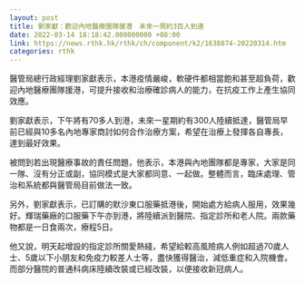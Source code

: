 ```yaml
---
layout: post
title: 劉家獻：歡迎內地醫療團隊援港　未來一周約3百人到達
date: 2022-03-14 18:18:42.000000000 +08:00
link: https://news.rthk.hk/rthk/ch/component/k2/1638874-20220314.htm
categories: rthk
---
```


醫管局總行政經理劉家獻表示，本港疫情嚴峻，軟硬件都相當飽和甚至超負荷，歡迎內地醫療團隊援港，可提升接收和治療確診病人的能力，在抗疫工作上產生協同效應。

劉家獻表示，下午將有70多人到港，未來一星期約有300人陸續抵達，醫管局早前已經與10多名內地專家商討如何合作治療方案，希望在治療上發揮各自專長，達到最好效果。

被問到若出現醫療事故的責任問題，他表示，本港與內地團隊都是專家，大家是同一隊、沒有分正或副，協同模式是大家都同意、一起做。整體而言，臨床處理、管治和系統都與醫管局目前做法一致。

另外，劉家獻表示，已訂購的默沙東口服藥抵港後，開始處方給病人服用，效果幾好。輝瑞藥廠的口服藥下午亦到港，將陸續派到醫院、指定診所和老人院。兩款藥物都是一日食兩次，療程5日。

他又說，明天起增設的指定診所關愛熱綫，希望給較高風險病人例如超過70歲人士、5歲以下小朋友和免疫力較差人士等，盡快獲得醫治，減低重症和入院機會。而部分醫院的普通科病床陸續改裝或已經改裝，以便接收新冠病人。

